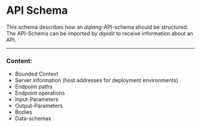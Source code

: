 # API Schema

This schema describes how an _dqlang_-API-schema should be structured.
The API-Schema can be imported by _dqedit_ to receive information about an API.

---
### Content:

- Bounded Context
- Server information (host addresses for deployment environments)
- Endpoint paths
- Endpoint operations
- Input-Parameters
- Output-Parameters
- Bodies
- Data-schemas